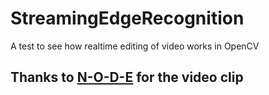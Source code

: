 # StreamingEdgeRecognition
A test to see how realtime editing of video works in OpenCV

## Thanks to [N-O-D-E](https://n-o-d-e.net) for the video clip
